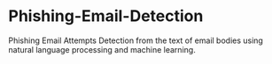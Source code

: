 # Phishing-Email-Detection
Phishing Email Attempts Detection from the text of email bodies using natural language processing and machine learning.
